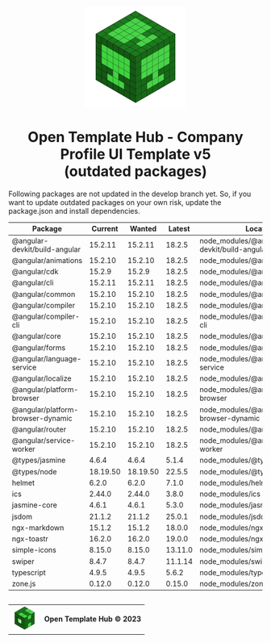 <p align="center">
  <a href="https://opentemplatehub.com">
    <img src="https://raw.githubusercontent.com/open-template-hub/open-template-hub.github.io/master/assets/logo/ui/web-ui-logo.png" alt="Logo" width=200>
  </a>
</p>


<h1 align="center">
Open Template Hub - Company Profile UI Template v5
  <br/>
(outdated packages)
</h1>

Following packages are not updated in the develop branch yet. So, if you want to update outdated packages on your own risk, update the package.json and install dependencies.

| Package | Current | Wanted | Latest | Location |
| --- | --- | --- | --- | --- |
| @angular-devkit/build-angular | 15.2.11 | 15.2.11 | 18.2.5 | node_modules/@angular-devkit/build-angular |
| @angular/animations | 15.2.10 | 15.2.10 | 18.2.5 | node_modules/@angular/animations |
| @angular/cdk | 15.2.9 | 15.2.9 | 18.2.5 | node_modules/@angular/cdk |
| @angular/cli | 15.2.11 | 15.2.11 | 18.2.5 | node_modules/@angular/cli |
| @angular/common | 15.2.10 | 15.2.10 | 18.2.5 | node_modules/@angular/common |
| @angular/compiler | 15.2.10 | 15.2.10 | 18.2.5 | node_modules/@angular/compiler |
| @angular/compiler-cli | 15.2.10 | 15.2.10 | 18.2.5 | node_modules/@angular/compiler-cli |
| @angular/core | 15.2.10 | 15.2.10 | 18.2.5 | node_modules/@angular/core |
| @angular/forms | 15.2.10 | 15.2.10 | 18.2.5 | node_modules/@angular/forms |
| @angular/language-service | 15.2.10 | 15.2.10 | 18.2.5 | node_modules/@angular/language-service |
| @angular/localize | 15.2.10 | 15.2.10 | 18.2.5 | node_modules/@angular/localize |
| @angular/platform-browser | 15.2.10 | 15.2.10 | 18.2.5 | node_modules/@angular/platform-browser |
| @angular/platform-browser-dynamic | 15.2.10 | 15.2.10 | 18.2.5 | node_modules/@angular/platform-browser-dynamic |
| @angular/router | 15.2.10 | 15.2.10 | 18.2.5 | node_modules/@angular/router |
| @angular/service-worker | 15.2.10 | 15.2.10 | 18.2.5 | node_modules/@angular/service-worker |
| @types/jasmine | 4.6.4 | 4.6.4 | 5.1.4 | node_modules/@types/jasmine |
| @types/node | 18.19.50 | 18.19.50 | 22.5.5 | node_modules/@types/node |
| helmet | 6.2.0 | 6.2.0 | 7.1.0 | node_modules/helmet |
| ics | 2.44.0 | 2.44.0 | 3.8.0 | node_modules/ics |
| jasmine-core | 4.6.1 | 4.6.1 | 5.3.0 | node_modules/jasmine-core |
| jsdom | 21.1.2 | 21.1.2 | 25.0.1 | node_modules/jsdom |
| ngx-markdown | 15.1.2 | 15.1.2 | 18.0.0 | node_modules/ngx-markdown |
| ngx-toastr | 16.2.0 | 16.2.0 | 19.0.0 | node_modules/ngx-toastr |
| simple-icons | 8.15.0 | 8.15.0 | 13.11.0 | node_modules/simple-icons |
| swiper | 8.4.7 | 8.4.7 | 11.1.14 | node_modules/swiper |
| typescript | 4.9.5 | 4.9.5 | 5.6.2 | node_modules/typescript |
| zone.js | 0.12.0 | 0.12.0 | 0.15.0 | node_modules/zone.js |

<table align="right"><tr><td><a href="https://opentemplatehub.com"><img src="https://raw.githubusercontent.com/open-template-hub/open-template-hub.github.io/master/assets/logo/brand-logo.png" width="50px" alt="oth"/></a></td><td><b>Open Template Hub © 2023</b></td></tr></table>

